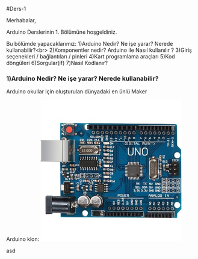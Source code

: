 #Ders-1

Merhabalar,

Arduino Derslerinin 1. Bölümüne hoşgeldiniz.

Bu bölümde yapacaklarımız:
  1)Arduino Nedir? Ne işe yarar? Nerede kullanabilir?<br\>
  2)Komponentler nedir? Arduino ile Nasıl kullanılır ?
  3)Giriş seçenekleri / bağlantıları / pinleri
  4)Kart programlama araçları
  5)Kod döngüleri
  6)Sorgular(if)
  7)Nasıl Kodlanır?
 
### 1)Arduino Nedir? Ne işe yarar? Nerede kullanabilir?
  Arduino okullar için oluşturulan dünyadaki en ünlü Maker 


Arduino klon:
![](Uno-Klon.jpg)


asd
